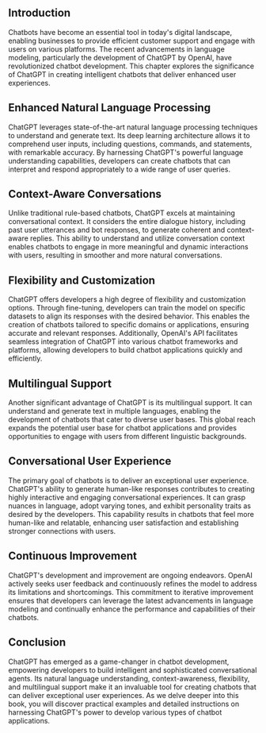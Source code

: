 

## Introduction

Chatbots have become an essential tool in today's digital landscape, enabling businesses to provide efficient customer support and engage with users on various platforms. The recent advancements in language modeling, particularly the development of ChatGPT by OpenAI, have revolutionized chatbot development. This chapter explores the significance of ChatGPT in creating intelligent chatbots that deliver enhanced user experiences.

## Enhanced Natural Language Processing

ChatGPT leverages state-of-the-art natural language processing techniques to understand and generate text. Its deep learning architecture allows it to comprehend user inputs, including questions, commands, and statements, with remarkable accuracy. By harnessing ChatGPT's powerful language understanding capabilities, developers can create chatbots that can interpret and respond appropriately to a wide range of user queries.

## Context-Aware Conversations

Unlike traditional rule-based chatbots, ChatGPT excels at maintaining conversational context. It considers the entire dialogue history, including past user utterances and bot responses, to generate coherent and context-aware replies. This ability to understand and utilize conversation context enables chatbots to engage in more meaningful and dynamic interactions with users, resulting in smoother and more natural conversations.

## Flexibility and Customization

ChatGPT offers developers a high degree of flexibility and customization options. Through fine-tuning, developers can train the model on specific datasets to align its responses with the desired behavior. This enables the creation of chatbots tailored to specific domains or applications, ensuring accurate and relevant responses. Additionally, OpenAI's API facilitates seamless integration of ChatGPT into various chatbot frameworks and platforms, allowing developers to build chatbot applications quickly and efficiently.

## Multilingual Support

Another significant advantage of ChatGPT is its multilingual support. It can understand and generate text in multiple languages, enabling the development of chatbots that cater to diverse user bases. This global reach expands the potential user base for chatbot applications and provides opportunities to engage with users from different linguistic backgrounds.

## Conversational User Experience

The primary goal of chatbots is to deliver an exceptional user experience. ChatGPT's ability to generate human-like responses contributes to creating highly interactive and engaging conversational experiences. It can grasp nuances in language, adopt varying tones, and exhibit personality traits as desired by the developers. This capability results in chatbots that feel more human-like and relatable, enhancing user satisfaction and establishing stronger connections with users.

## Continuous Improvement

ChatGPT's development and improvement are ongoing endeavors. OpenAI actively seeks user feedback and continuously refines the model to address its limitations and shortcomings. This commitment to iterative improvement ensures that developers can leverage the latest advancements in language modeling and continually enhance the performance and capabilities of their chatbots.

## Conclusion

ChatGPT has emerged as a game-changer in chatbot development, empowering developers to build intelligent and sophisticated conversational agents. Its natural language understanding, context-awareness, flexibility, and multilingual support make it an invaluable tool for creating chatbots that can deliver exceptional user experiences. As we delve deeper into this book, you will discover practical examples and detailed instructions on harnessing ChatGPT's power to develop various types of chatbot applications.
